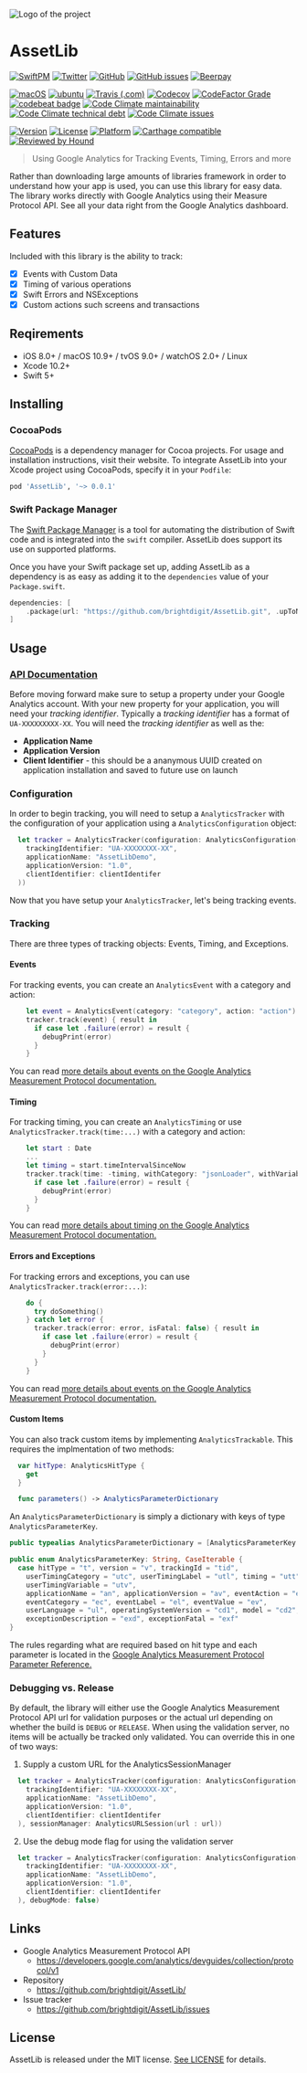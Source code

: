 ![Logo of the project](https://raw.githubusercontent.com/brightdigit/AssetLib/master/logo.png)

# AssetLib

[![SwiftPM](https://img.shields.io/badge/SPM-Linux%20%7C%20iOS%20%7C%20macOS%20%7C%20watchOS%20%7C%20tvOS-success?logo=swift)](https://swift.org)
[![Twitter](https://img.shields.io/badge/twitter-@brightdigit-blue.svg?style=flat)](http://twitter.com/brightdigit)
[![GitHub](https://img.shields.io/github/license/brightdigit/AssetLib)](https://github.com/brightdigit/AssetLib/blob/master/LICENSE)
[![GitHub issues](https://img.shields.io/github/issues/brightdigit/AssetLib)](https://img.shields.io/github/issues/brightdigit/AssetLib)
[![Beerpay](https://img.shields.io/beerpay/brightdigit/AssetLib.svg)](https://beerpay.io/brightdigit/AssetLib)

[![macOS](https://github.com/brightdigit/AssetLib/workflows/macOS/badge.svg)](https://github.com/brightdigit/AssetLib/actions?query=workflow%3AmacOS)
[![ubuntu](https://github.com/brightdigit/AssetLib/workflows/ubuntu/badge.svg)](https://github.com/brightdigit/AssetLib/actions?query=workflow%3Aubuntu)
[![Travis (.com)](https://img.shields.io/travis/com/brightdigit/AssetLib?logo=travis)](https://travis-ci.com/brightdigit/AssetLib)
[![Codecov](https://img.shields.io/codecov/c/github/brightdigit/AssetLib)](https://codecov.io/gh/brightdigit/AssetLib)
[![CodeFactor Grade](https://img.shields.io/codefactor/grade/github/brightdigit/AssetLib)](https://www.codefactor.io/repository/github/brightdigit/AssetLib)
[![codebeat badge](https://codebeat.co/badges/4f86fb90-f8de-40c5-ab63-e6069cde5002)](https://codebeat.co/projects/github-com-brightdigit-assetlib-master)
[![Code Climate maintainability](https://img.shields.io/codeclimate/maintainability/brightdigit/AssetLib)](https://codeclimate.com/github/brightdigit/AssetLib)
[![Code Climate technical debt](https://img.shields.io/codeclimate/tech-debt/brightdigit/AssetLib?label=debt)](https://codeclimate.com/github/brightdigit/AssetLib)
[![Code Climate issues](https://img.shields.io/codeclimate/issues/brightdigit/AssetLib)](https://codeclimate.com/github/brightdigit/AssetLib)

[![Version](https://img.shields.io/cocoapods/v/AssetLib.svg?style=flat)](https://cocoapods.org/pods/AssetLib)
[![License](https://img.shields.io/cocoapods/l/AssetLib.svg?style=flat)](https://cocoapods.org/pods/AssetLib)
[![Platform](https://img.shields.io/cocoapods/p/AssetLib.svg?style=flat)](https://cocoapods.org/pods/AssetLib)
[![Carthage compatible](https://img.shields.io/badge/Carthage-compatible-4BC51D.svg?style=flat)](https://github.com/Carthage/Carthage)
[![Reviewed by Hound](https://img.shields.io/badge/Reviewed_by-Hound-8E64B0.svg)](https://houndci.com)


> Using Google Analytics for Tracking Events, Timing, Errors and more

Rather than downloading large amounts of libraries framework in order to understand how your app is used, you can use this library for easy data. The library works directly with Google Analytics using their Measure Protocol API. See all your data right from the Google Analytics dashboard.

## Features

Included with this library is the ability to track:

- [x] Events with Custom Data
- [x] Timing of various operations
- [x] Swift Errors and NSExceptions
- [x] Custom actions such screens and transactions

## Reqirements

- iOS 8.0+ / macOS 10.9+ / tvOS 9.0+ / watchOS 2.0+ / Linux 
- Xcode 10.2+
- Swift 5+

## Installing 

### CocoaPods

[CocoaPods](https://cocoapods.org) is a dependency manager for Cocoa projects. For usage and installation instructions, visit their website. To integrate AssetLib into your Xcode project using CocoaPods, specify it in your `Podfile`:

```ruby
pod 'AssetLib', '~> 0.0.1'
```

### Swift Package Manager

The [Swift Package Manager](https://swift.org/package-manager/) is a tool for automating the distribution of Swift code and is integrated into the `swift` compiler. AssetLib does support its use on supported platforms.

Once you have your Swift package set up, adding AssetLib as a dependency is as easy as adding it to the `dependencies` value of your `Package.swift`.

```swift
dependencies: [
    .package(url: "https://github.com/brightdigit/AssetLib.git", .upToNextMajor(from: "0.0.1"))
]
```

## Usage

### [API Documentation](/Documentation/Reference/README.md)

Before moving forward make sure to setup a property under your Google Analytics account. With your new property for your application, you will need your _tracking identifier_. Typically a _tracking identifier_ has a format of `UA-XXXXXXXXX-XX`. You will need the _tracking identifier_ as well as the:

- **Application Name**
- **Application Version**
- **Client Identifier** - this should be a ananymous UUID created on application installation and saved to future use on launch

### Configuration

In order to begin tracking, you will need to setup a `AnalyticsTracker` with the configuration of your application using a `AnalyticsConfiguration` object:

```swift
  let tracker = AnalyticsTracker(configuration: AnalyticsConfiguration(
    trackingIdentifier: "UA-XXXXXXXX-XX",
    applicationName: "AssetLibDemo",
    applicationVersion: "1.0",
    clientIdentifier: clientIdentifer
  ))
```

Now that you have setup your `AnalyticsTracker`, let's being tracking events.

### Tracking

There are three types of tracking objects: Events, Timing, and Exceptions.

#### Events

For tracking events, you can create an `AnalyticsEvent` with a category and action:

```swift
    let event = AnalyticsEvent(category: "category", action: "action")
    tracker.track(event) { result in
      if case let .failure(error) = result {
        debugPrint(error)
      }
    }
```

You can read [more details about events on the Google Analytics Measurement Protocol documentation.](https://developers.google.com/analytics/devguides/collection/protocol/v1/devguide#event)

#### Timing

For tracking timing, you can create an `AnalyticsTiming` or use `AnalyticsTracker.track(time:...)` with a category and action:

```swift
    let start : Date
    ...
    let timing = start.timeIntervalSinceNow
    tracker.track(time: -timing, withCategory: "jsonLoader", withVariable: "load") { result in
      if case let .failure(error) = result {
        debugPrint(error)
      }
    }
```

You can read [more details about timing on the Google Analytics Measurement Protocol documentation.](https://developers.google.com/analytics/devguides/collection/protocol/v1/devguide#usertiming)

#### Errors and Exceptions

For tracking errors and exceptions, you can use `AnalyticsTracker.track(error:...)`:

```swift
    do {
      try doSomething()
    } catch let error {
      tracker.track(error: error, isFatal: false) { result in
        if case let .failure(error) = result {
          debugPrint(error)
        }
      }
    }
```

You can read [more details about events on the Google Analytics Measurement Protocol documentation.](https://developers.google.com/analytics/devguides/collection/protocol/v1/devguide#exception)

#### Custom Items

You can also track custom items by implementing `AnalyticsTrackable`. This requires the implmentation of two methods:

```swift
  var hitType: AnalyticsHitType {
    get
  }

  func parameters() -> AnalyticsParameterDictionary
```

An `AnalyticsParameterDictionary` is simply a dictionary with keys of type `AnalyticsParameterKey`.

```swift
public typealias AnalyticsParameterDictionary = [AnalyticsParameterKey: Any]

public enum AnalyticsParameterKey: String, CaseIterable {
  case hitType = "t", version = "v", trackingId = "tid",
    userTimingCategory = "utc", userTimingLabel = "utl", timing = "utt", clientId = "cid",
    userTimingVariable = "utv",
    applicationName = "an", applicationVersion = "av", eventAction = "ea",
    eventCategory = "ec", eventLabel = "el", eventValue = "ev",
    userLanguage = "ul", operatingSystemVersion = "cd1", model = "cd2",
    exceptionDescription = "exd", exceptionFatal = "exf"
}
```

The rules regarding what are required based on hit type and each parameter is located in the [Google Analytics Measurement Protocol Parameter Reference.](https://developers.google.com/analytics/devguides/collection/protocol/v1/parameters)

### Debugging vs. Release

By default, the library will either use the Google Analytics Measurement Protocol API url for validation purposes or the actual url depending on whether the build is `DEBUG` or `RELEASE`. When using the validation server, no items will be actually be tracked only validated. You can override this in one of two ways:

1. Supply a custom URL for the AnalyticsSessionManager

  ```swift
    let tracker = AnalyticsTracker(configuration: AnalyticsConfiguration(
      trackingIdentifier: "UA-XXXXXXXX-XX",
      applicationName: "AssetLibDemo",
      applicationVersion: "1.0",
      clientIdentifier: clientIdentifer
    ), sessionManager: AnalyticsURLSession(url : url))
  ```

2. Use the debug mode flag for using the validation server 

  ```swift
    let tracker = AnalyticsTracker(configuration: AnalyticsConfiguration(
      trackingIdentifier: "UA-XXXXXXXX-XX",
      applicationName: "AssetLibDemo",
      applicationVersion: "1.0",
      clientIdentifier: clientIdentifer
    ), debugMode: false)
  ```

## Links

- Google Analytics Measurement Protocol API
  - https://developers.google.com/analytics/devguides/collection/protocol/v1
- Repository
  - https://github.com/brightdigit/AssetLib/
- Issue tracker
  - https://github.com/brightdigit/AssetLib/issues

## License

AssetLib is released under the MIT license. [See LICENSE](https://github.com/brightdigit/AssetLib/blob/master/LICENSE) for details.
